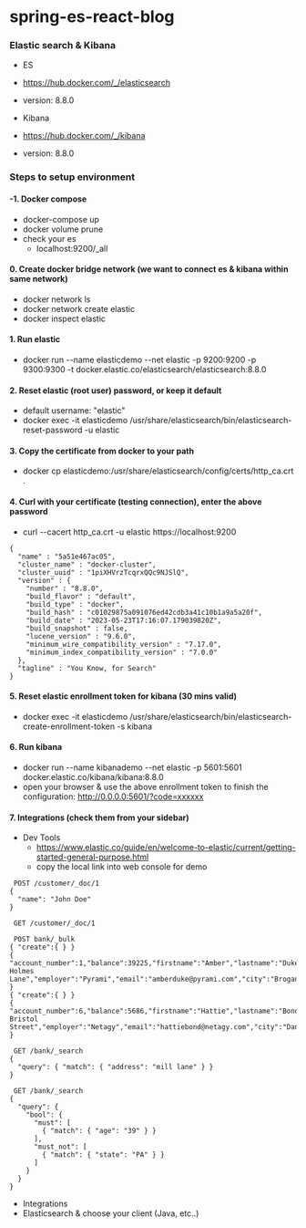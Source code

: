 # spring-es-react-blog

### Elastic search & Kibana

- ES
- https://hub.docker.com/_/elasticsearch
- version: 8.8.0

- Kibana
- https://hub.docker.com/_/kibana
- version: 8.8.0

### Steps to setup environment

#### -1. Docker compose

- docker-compose up
- docker volume prune
- check your es
  - localhost:9200/\_all

#### 0. Create docker bridge network (we want to connect es & kibana within same network)

- docker network ls
- docker network create elastic
- docker inspect elastic

#### 1. Run elastic

- docker run --name elasticdemo --net elastic -p 9200:9200 -p 9300:9300 -t docker.elastic.co/elasticsearch/elasticsearch:8.8.0

#### 2. Reset elastic (root user) password, or keep it default

- default username: "elastic"
- docker exec -it elasticdemo /usr/share/elasticsearch/bin/elasticsearch-reset-password -u elastic

#### 3. Copy the certificate from docker to your path

- docker cp elasticdemo:/usr/share/elasticsearch/config/certs/http_ca.crt .

#### 4. Curl with your certificate (testing connection), enter the above password

- curl --cacert http_ca.crt -u elastic https://localhost:9200

```
{
  "name" : "5a51e467ac05",
  "cluster_name" : "docker-cluster",
  "cluster_uuid" : "1piXHVrzTcqrxQQc9NJSlQ",
  "version" : {
    "number" : "8.8.0",
    "build_flavor" : "default",
    "build_type" : "docker",
    "build_hash" : "c01029875a091076ed42cdb3a41c10b1a9a5a20f",
    "build_date" : "2023-05-23T17:16:07.179039820Z",
    "build_snapshot" : false,
    "lucene_version" : "9.6.0",
    "minimum_wire_compatibility_version" : "7.17.0",
    "minimum_index_compatibility_version" : "7.0.0"
  },
  "tagline" : "You Know, for Search"
}
```

#### 5. Reset elastic enrollment token for kibana (30 mins valid)

- docker exec -it elasticdemo /usr/share/elasticsearch/bin/elasticsearch-create-enrollment-token -s kibana

#### 6. Run kibana

- docker run --name kibanademo --net elastic -p 5601:5601 docker.elastic.co/kibana/kibana:8.8.0
- open your browser & use the above enrollment token to finish the configuration: http://0.0.0.0:5601/?code=xxxxxx

#### 7. Integrations (check them from your sidebar)

- Dev Tools
  - https://www.elastic.co/guide/en/welcome-to-elastic/current/getting-started-general-purpose.html
  - copy the local link into web console for demo

```
 POST /customer/_doc/1
{
  "name": "John Doe"
}
```

```
 GET /customer/_doc/1
```

```
 POST bank/_bulk
{ "create":{ } }
{ "account_number":1,"balance":39225,"firstname":"Amber","lastname":"Duke","age":32,"gender":"M","address":"880 Holmes Lane","employer":"Pyrami","email":"amberduke@pyrami.com","city":"Brogan","state":"IL" }
{ "create":{ } }
{ "account_number":6,"balance":5686,"firstname":"Hattie","lastname":"Bond","age":36,"gender":"M","address":"671 Bristol Street","employer":"Netagy","email":"hattiebond@netagy.com","city":"Dante","state":"TN" }
```

```
 GET /bank/_search
{
  "query": { "match": { "address": "mill lane" } }
}
```

```
 GET /bank/_search
{
  "query": {
    "bool": {
      "must": [
        { "match": { "age": "39" } }
      ],
      "must_not": [
        { "match": { "state": "PA" } }
      ]
    }
  }
}
```

- Integrations
- Elasticsearch & choose your client (Java, etc..)
